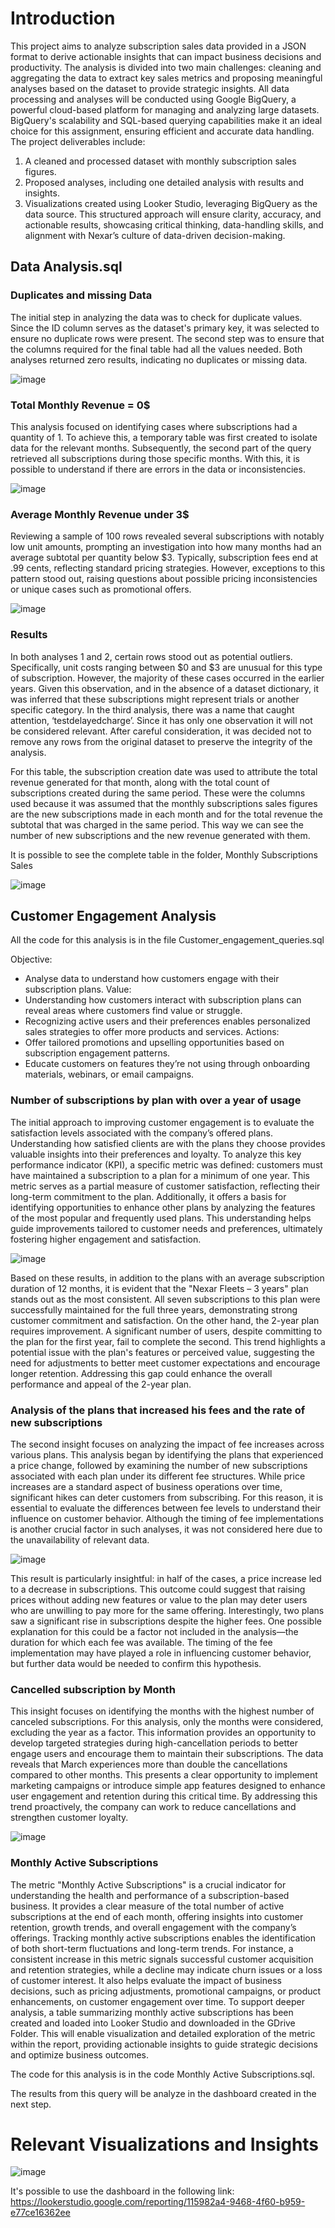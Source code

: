 # Introduction
This project aims to analyze subscription sales data provided in a JSON format to derive actionable insights that can impact business decisions and productivity. The analysis is divided into two main challenges: cleaning and aggregating the data to extract key sales metrics and proposing meaningful analyses based on the dataset to provide strategic insights.
All data processing and analyses will be conducted using Google BigQuery, a powerful cloud-based platform for managing and analyzing large datasets. BigQuery's scalability and SQL-based querying capabilities make it an ideal choice for this assignment, ensuring efficient and accurate data handling.
The project deliverables include:
1. A cleaned and processed dataset with monthly subscription sales figures.
2. Proposed analyses, including one detailed analysis with results and insights.
3. Visualizations created using Looker Studio, leveraging BigQuery as the data source.
This structured approach will ensure clarity, accuracy, and actionable results, showcasing critical thinking, data-handling skills, and alignment with Nexar’s culture of data-driven decision-making.

## Data Analysis.sql 
### Duplicates and missing Data
The initial step in analyzing the data was to check for duplicate values. Since the ID column serves as the dataset's primary key, it was selected to ensure no duplicate rows were present.
The second step was to ensure that the columns required for the final table had all the values needed.
Both analyses returned zero results, indicating no duplicates or missing data.

![image](https://github.com/user-attachments/assets/74763ca4-4028-473c-a2d4-fa2d3e55a6ed)


### Total Monthly Revenue = 0$
  This analysis focused on identifying cases where subscriptions had a quantity of 1. To achieve this, a temporary table was first created to isolate data for the relevant months. Subsequently, the second part of the query retrieved all subscriptions during those specific months.
With this, it is possible to understand if there are errors in the data or inconsistencies.

![image](https://github.com/user-attachments/assets/e324fb18-4f3d-4ced-9792-468deb0d689f)

### Average Monthly Revenue under 3$
  Reviewing a sample of 100 rows revealed several subscriptions with notably low unit amounts, prompting an investigation into how many months had an average subtotal per quantity below $3. Typically, subscription fees end at .99 cents, reflecting standard pricing strategies. However, exceptions to this pattern stood out, raising questions about possible pricing inconsistencies or unique cases such as promotional offers.
  
  ![image](https://github.com/user-attachments/assets/7c5c7add-70f8-4e9a-8859-6be8d7ca3985)

### Results 
In both analyses 1 and 2, certain rows stood out as potential outliers. Specifically, unit costs ranging between $0 and $3 are unusual for this type of subscription. However, the majority of these cases occurred in the earlier years. Given this observation, and in the absence of a dataset dictionary, it was inferred that these subscriptions might represent trials or another specific category.
In the third analysis, there was a name that caught attention, ‘testdelayedcharge’. Since it has only one observation it will not be considered relevant.
After careful consideration, it was decided not to remove any rows from the original dataset to preserve the integrity of the analysis.

For this table, the subscription creation date was used to attribute the total revenue generated for that month, along with the total count of subscriptions created during the same period.
These were the columns used because it was assumed that the monthly subscriptions sales figures are the new subscriptions made in each month and for the total revenue the subtotal that was charged in the same period. This way we can see the number of new subscriptions and the new revenue generated with them.

It is possible to see the complete table in the folder, Monthly Subscriptions Sales

![image](https://github.com/user-attachments/assets/e8353183-a629-4825-bf19-cc2aa22b861e)

## Customer Engagement Analysis 
All the code for this analysis is in the file Customer_engagement_queries.sql

Objective:
- Analyse data to understand how customers engage with their subscription plans.
Value:
- Understanding how customers interact with subscription plans can reveal areas where customers find value or struggle.
- Recognizing active users and their preferences enables personalized sales strategies to offer more products and services.
Actions:
- Offer tailored promotions and upselling opportunities based on subscription engagement patterns.
- Educate customers on features they’re not using through onboarding materials, webinars, or email campaigns.

### Number of subscriptions by plan with over a year of usage
The initial approach to improving customer engagement is to evaluate the satisfaction levels associated with the company’s offered plans. Understanding how satisfied clients are with the plans they choose provides valuable insights into their preferences and loyalty. To analyze this key performance indicator (KPI), a specific metric was defined: customers must have maintained a subscription to a plan for a minimum of one year.
This metric serves as a partial measure of customer satisfaction, reflecting their long-term commitment to the plan. Additionally, it offers a basis for identifying opportunities to enhance other plans by analyzing the features of the most popular and frequently used plans. This understanding helps guide improvements tailored to customer needs and preferences, ultimately fostering higher engagement and satisfaction.

![image](https://github.com/user-attachments/assets/87e9892a-ed7f-4b2e-a2d3-09a7f9d530fe)

Based on these results, in addition to the plans with an average subscription duration of 12 months, it is evident that the "Nexar Fleets – 3 years" plan stands out as the most consistent. All seven subscriptions to this plan were successfully maintained for the full three years, demonstrating strong customer commitment and satisfaction.
On the other hand, the 2-year plan requires improvement. A significant number of users, despite committing to the plan for the first year, fail to complete the second. This trend highlights a potential issue with the plan's features or perceived value, suggesting the need for adjustments to better meet customer expectations and encourage longer retention. Addressing this gap could enhance the overall performance and appeal of the 2-year plan.

### Analysis of the plans that increased his fees and the rate of new subscriptions

The second insight focuses on analyzing the impact of fee increases across various plans. This analysis began by identifying the plans that experienced a price change, followed by examining the number of new subscriptions associated with each plan under its different fee structures.
While price increases are a standard aspect of business operations over time, significant hikes can deter customers from subscribing. For this reason, it is essential to evaluate the differences between fee levels to understand their influence on customer behavior. Although the timing of fee implementations is another crucial factor in such analyses, it was not considered here due to the unavailability of relevant data.

![image](https://github.com/user-attachments/assets/7f554f10-9f10-4218-8f0a-b47ca087dd16)

This result is particularly insightful: in half of the cases, a price increase led to a decrease in subscriptions. This outcome could suggest that raising prices without adding new features or value to the plan may deter users who are unwilling to pay more for the same offering.
Interestingly, two plans saw a significant rise in subscriptions despite the higher fees. One possible explanation for this could be a factor not included in the analysis—the duration for which each fee was available. The timing of the fee implementation may have played a role in influencing customer behavior, but further data would be needed to confirm this hypothesis.

### Cancelled subscription by Month
This insight focuses on identifying the months with the highest number of canceled subscriptions. For this analysis, only the months were considered, excluding the year as a factor. This information provides an opportunity to develop targeted strategies during high-cancellation periods to better engage users and encourage them to maintain their subscriptions.
The data reveals that March experiences more than double the cancellations compared to other months. This presents a clear opportunity to implement marketing campaigns or introduce simple app features designed to enhance user engagement and retention during this critical time. By addressing this trend proactively, the company can work to reduce cancellations and strengthen customer loyalty.

![image](https://github.com/user-attachments/assets/2f1372fa-8d48-47f9-9ee1-618337312b1b)

### Monthly Active Subscriptions
The metric "Monthly Active Subscriptions" is a crucial indicator for understanding the health and performance of a subscription-based business. It provides a clear measure of the total number of active subscriptions at the end of each month, offering insights into customer retention, growth trends, and overall engagement with the company’s offerings.
Tracking monthly active subscriptions enables the identification of both short-term fluctuations and long-term trends. For instance, a consistent increase in this metric signals successful customer acquisition and retention strategies, while a decline may indicate churn issues or a loss of customer interest. It also helps evaluate the impact of business decisions, such as pricing adjustments, promotional campaigns, or product enhancements, on customer engagement over time.
To support deeper analysis, a table summarizing monthly active subscriptions has been created and loaded into Looker Studio and downloaded in the GDrive Folder. This will enable visualization and detailed exploration of the metric within the report, providing actionable insights to guide strategic decisions and optimize business outcomes.

The code for this analysis is in the code Monthly Active Subscriptions.sql. 

The results from this query will be analyze in the dashboard created in the next step. 

# Relevant Visualizations and Insights

![image](https://github.com/user-attachments/assets/faec7a1a-28f2-4112-a73a-651412857bf4)

It's possible to use the dashboard in the following link:
https://lookerstudio.google.com/reporting/115982a4-9468-4f60-b959-e77ce16362ee
